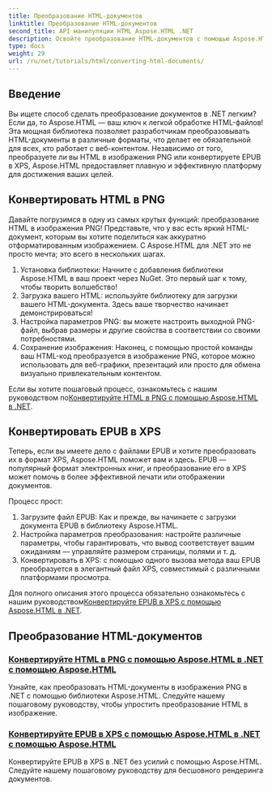```yaml
---
title: Преобразование HTML-документов
linktitle: Преобразование HTML-документов
second_title: API манипуляции HTML Aspose.HTML .NET
description: Освойте преобразование HTML-документов с помощью Aspose.HTML для .NET! Научитесь конвертировать HTML в PNG и EPUB в XPS без усилий с помощью наших простых руководств.
type: docs
weight: 29
url: /ru/net/tutorials/html/converting-html-documents/
---
```

## Введение
Вы ищете способ сделать преобразование документов в .NET легким? Если да, то Aspose.HTML — ваш ключ к легкой обработке HTML-файлов! Эта мощная библиотека позволяет разработчикам преобразовывать HTML-документы в различные форматы, что делает ее обязательной для всех, кто работает с веб-контентом. Независимо от того, преобразуете ли вы HTML в изображения PNG или конвертируете EPUB в XPS, Aspose.HTML предоставляет плавную и эффективную платформу для достижения ваших целей.

## Конвертировать HTML в PNG
Давайте погрузимся в одну из самых крутых функций: преобразование HTML в изображения PNG! Представьте, что у вас есть яркий HTML-документ, которым вы хотите поделиться как аккуратно отформатированным изображением. С Aspose.HTML для .NET это не просто мечта; это всего в нескольких шагах. 

1. Установка библиотеки: Начните с добавления библиотеки Aspose.HTML в ваш проект через NuGet. Это первый шаг к тому, чтобы творить волшебство!
2. Загрузка вашего HTML: используйте библиотеку для загрузки вашего HTML-документа. Здесь ваше творчество начинает демонстрироваться!
3. Настройка параметров PNG: вы можете настроить выходной PNG-файл, выбрав размеры и другие свойства в соответствии со своими потребностями.
4. Сохранение изображения: Наконец, с помощью простой команды ваш HTML-код преобразуется в изображение PNG, которое можно использовать для веб-графики, презентаций или просто для обмена визуально привлекательным контентом.

 Если вы хотите пошаговый процесс, ознакомьтесь с нашим руководством по[Конвертируйте HTML в PNG с помощью Aspose.HTML в .NET](./convert-html-as-png/). 

## Конвертировать EPUB в XPS
Теперь, если вы имеете дело с файлами EPUB и хотите преобразовать их в формат XPS, Aspose.HTML поможет вам и здесь. EPUB — популярный формат электронных книг, и преобразование его в XPS может помочь в более эффективной печати или отображении документов.

Процесс прост:

1. Загрузите файл EPUB: Как и прежде, вы начинаете с загрузки документа EPUB в библиотеку Aspose.HTML.
2. Настройка параметров преобразования: настройте различные параметры, чтобы гарантировать, что вывод соответствует вашим ожиданиям — управляйте размером страницы, полями и т. д.
3. Конвертировать в XPS: с помощью одного вызова метода ваш EPUB преобразуется в элегантный файл XPS, совместимый с различными платформами просмотра.

 Для полного описания этого процесса обязательно ознакомьтесь с нашим руководством[Конвертируйте EPUB в XPS с помощью Aspose.HTML в .NET](./convert-epub-as-xps/). 

## Преобразование HTML-документов
### [Конвертируйте HTML в PNG с помощью Aspose.HTML в .NET с помощью Aspose.HTML](./convert-html-as-png/)
Узнайте, как преобразовать HTML-документы в изображения PNG в .NET с помощью библиотеки Aspose.HTML. Следуйте нашему пошаговому руководству, чтобы упростить преобразование HTML в изображение.
### [Конвертируйте EPUB в XPS с помощью Aspose.HTML в .NET с помощью Aspose.HTML](./convert-epub-as-xps/)
Конвертируйте EPUB в XPS в .NET без усилий с помощью Aspose.HTML. Следуйте нашему пошаговому руководству для бесшовного рендеринга документов.
